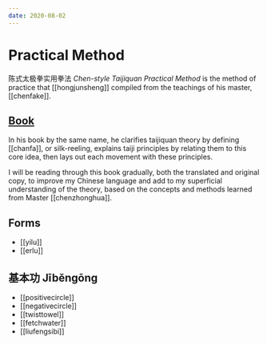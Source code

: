 ```yaml
---
date: 2020-08-02
---
```


# Practical Method

陈式太极拳实用拳法 *Chen-style Taijiquan Practical Method* is the method of practice that [[hongjunsheng]] compiled from the teachings of his master, [[chenfake]].

## [Book](http://practicalmethod.com/2011/12/chen-taiji-ebook-purchase/)
In his book by the same name, he clarifies taijiquan theory by defining [[chanfa]], or silk-reeling, explains taiji principles by relating them to this core idea, then lays out each movement with these principles.

I will be reading through this book gradually, both the translated and original copy, to improve my Chinese language and add to my superficial understanding of the theory, based on the concepts and methods learned from Master [[chenzhonghua]].

## Forms
* [[yilu]]
* [[erlu]]

## 基本功 Jīběngōng
* [[positivecircle]]
* [[negativecircle]]
* [[twisttowel]]
* [[fetchwater]]
* [[liufengsibi]]
